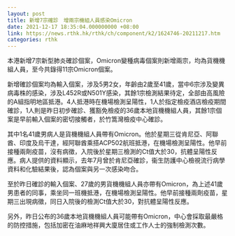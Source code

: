```yaml
---
layout: post
title: 新增7宗確診　增兩宗機組人員感染Omicron
date: 2021-12-17 18:35:04.000000000 +08:00
link: https://news.rthk.hk/rthk/ch/component/k2/1624746-20211217.htm
categories: rthk
---
```


本港新增7宗新型肺炎確診個案，Omicron變種病毒個案則新增兩宗，均為貨機機組人員，至今共錄得11宗Omicron個案。

新增確診個案均為輸入個案，涉及5男2女，年齡由2歲至41歲，當中6宗涉及變異病毒株的感染，涉及L452R或N501Y感染，其餘1宗檢測結果待定，全部由高風險的A組指明地區抵港。4人抵港時在機場檢測呈陽性，1人於指定檢疫酒店檢疫期間確診，1人則是昨日初步確診、獲豁免檢疫的36歲本地貨機機組人員，其餘1宗個案是早前輸入個案的密切接觸者，於竹篙灣檢疫中心確診。

其中1名41歲男病人是貨機機組人員帶有Omicron。他於星期三從肯尼亞、阿聯酋、印度及烏干達，經阿聯酋乘搭ACP502航班抵港，在機場檢測呈陽性。他早前接種兩劑疫苗，沒有病徵，入院後於星期三檢測的Ct值大於30，抗體呈陽性反應。病人提供的資料顯示，去年7月曾於肯尼亞確診，衞生防護中心檢視流行病學資料和化驗結果後，認為個案與另一次感染吻合。

至於昨日確診的輸入個案、27歲的男貨機機組人員亦帶有Omicron，為上述41歲男患者的同事，乘坐同一班機抵港，在機場檢測呈陽性。他早前接種兩劑疫苗，星期三出現病徵，同日入院後的檢測Ct值大於30，對抗體呈陽性反應。

另外，昨日公布的36歲本地貨機機組人員可能帶有Omicron，中心會採取最嚴格的防控措施，包括加密在油麻地祥興大廈居住或工作人士的強制檢測次數。
